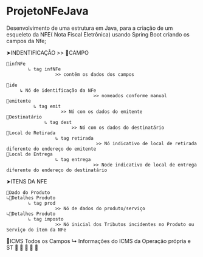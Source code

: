 # ProjetoNFeJava
Desenvolvimento de uma estrutura em Java, para a criação de um esqueleto da NFE( Nota Fiscal Eletrônica) usando Spring Boot
criando os campos da Nfe;
  
  ➤INDENTIFICAÇÃO  >> 📍CAMPO 
                        
    📍infNFe
            ↳ tag infNFe
                      >> contêm os dados dos campos
                                  
    📍ide 
         ↳ Nó de identificação da NFe
                                    >> nomeados conforme manual
    📍emitente
              ↳ tag emit
                        >> Nó com os dados do emitente             
    📍Destinatário
                  ↳ tag dest
                            >> Nó com os dados do destinatário
    📍Local de Retirada
                      ↳ tag retirada
                                     >> Nó indicativo de local de retirada diferente do endereço do emitente
    📍Local de Entrega
                      ↳ tag entrega
                                    >> Node indicativo de local de entrega diferente do endereço do destinatário
      
➤ITENS DA NFE

    📍Dado do Produto
    ↳🔗Detalhes Produto
            ↳ tag prod
                      >> Nó de dados do produto/serviço
    ↳🔗Detalhes Produto
            ↳ tag imposto
                      >> Nó inicial dos Tributos incidentes no Produto ou Serviço do item da NFe
    
📍ICMS
  Todos os Campos
            ↳ Informações do ICMS da Operação própria e ST
📍
📍
📍
📍
📍

